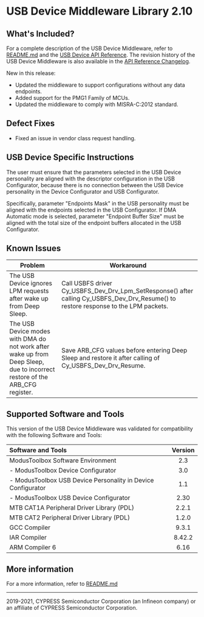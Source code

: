 # USB Device Middleware Library 2.10

## What's Included?

For a complete description of the USB Device Middleware, refer to
[README.md](./README.md) and the
[USB Device API Reference](https://infineon.github.io/usbdev/usbfs_dev_api_reference_manual/html/index.html).
The revision history of the USB Device Middleware is also available in the
[API Reference Changelog](https://infineon.github.io/usbdev/usbfs_dev_api_reference_manual/html/index.html#group_usb_dev_changelog).

New in this release:

* Updated the middleware to support configurations without any data endpoints.
* Added support for the PMG1 Family of MCUs.
* Updated the middleware to comply with MISRA-C:2012 standard.

## Defect Fixes

* Fixed an issue in vendor class request handling.

## USB Device Specific Instructions

The user must ensure that the parameters selected in the USB Device personality
are aligned with the descriptor configuration in the USB Configurator, because
there is no connection between the USB Device personality in the Device
Configurator and USB Configurator.

Specifically, parameter "Endpoints Mask" in the USB personality must be aligned
with the endpoints selected in the USB Configurator. If DMA Automatic mode is
selected, parameter  "Endpoint Buffer Size" must be aligned with the total size
of the endpoint buffers allocated in the USB Configurator.

## Known Issues

| Problem | Workaround |
| ------- | ---------- |
| The USB Device ignores LPM requests after wake up from Deep Sleep. | Call USBFS driver Cy_USBFS_Dev_Drv_Lpm_SetResponse() after calling Cy_USBFS_Dev_Drv_Resume() to restore response to the LPM packets. |
| The USB Device modes with DMA do not work after wake up from Deep Sleep, due to incorrect restore of the ARB_CFG register. | Save ARB_CFG values before entering Deep Sleep and restore it after calling of Cy_USBFS_Dev_Drv_Resume. |

## Supported Software and Tools

This version of the USB Device Middleware was validated for compatibility with the following Software and Tools:

| Software and Tools                                             | Version |
| :---                                                           | :----:  |
| ModusToolbox Software Environment                             | 2.3     |
| - ModusToolbox Device Configurator                            | 3.0     |
| - ModusToolbox USB Device Personality in Device Configurator  | 1.1     |
| - ModusToolbox USB Device Configurator                        | 2.30    |
| MTB CAT1A Peripheral Driver Library (PDL)                      | 2.2.1   |
| MTB CAT2 Peripheral Driver Library (PDL)                       | 1.2.0   |
| GCC Compiler                                                   | 9.3.1   |
| IAR Compiler                                                   | 8.42.2  |
| ARM Compiler 6                                                 | 6.16    |

## More information

For a more information, refer to [README.md](./README.md)

---
 2019-2021, CYPRESS Semiconductor Corporation (an Infineon company)
or an affiliate of CYPRESS Semiconductor Corporation.
